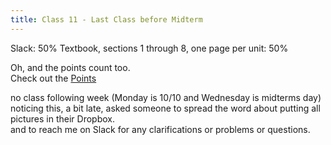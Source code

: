 ```yaml
---
title: Class 11 - Last Class before Midterm
---
```



Slack: 50%
Textbook, sections 1 through 8, one page per unit: 50%

Oh, and the points count too.  
Check out the [Points](/points.html)


no class following week (Monday is 10/10 and Wednesday is midterms day)  
noticing this, a bit late, asked someone to spread the word about putting all pictures in their Dropbox.  
and to reach me on Slack for any clarifications or problems or questions.






